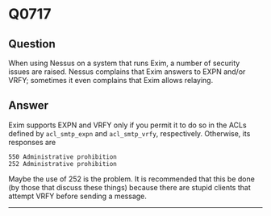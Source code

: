 Q0717
=====

Question
--------

When using Nessus on a system that runs Exim, a number of security
issues are raised. Nessus complains that Exim answers to EXPN and/or
VRFY; sometimes it even complains that Exim allows relaying.

Answer
------

Exim supports EXPN and VRFY only if you permit it to do so in the ACLs
defined by `acl_smtp_expn` and `acl_smtp_vrfy`, respectively. Otherwise,
its responses are

    550 Administrative prohibition
    252 Administrative prohibition

Maybe the use of 252 is the problem. It is recommended that this be done (by those that discuss these
things) because there are stupid clients that attempt VRFY before
sending a message.

* * * * *
